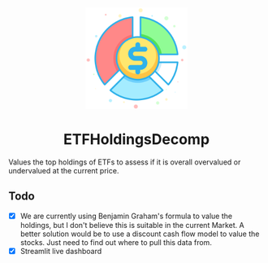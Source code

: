 <div align="center">
<img src="logo.svg" alt="drawing" width="200"/>

# ETFHoldingsDecomp
</div>
Values the top holdings of ETFs to assess if it is overall overvalued or undervalued at the current price. 


## Todo
- [x] We are currently using Benjamin Graham's formula to value the holdings, but I don't believe this is suitable in the current Market. A better solution would be to use a discount cash flow model to value the stocks. Just need to find out where to pull this data from.
- [x] Streamlit live dashboard
